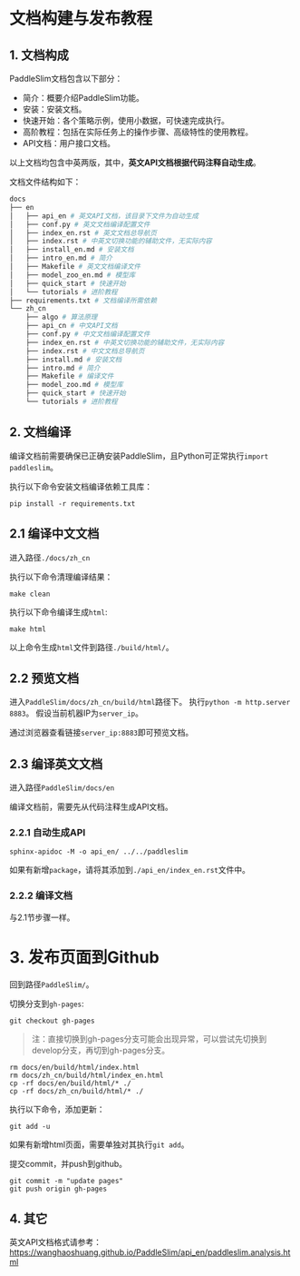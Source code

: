 # 文档构建与发布教程

## 1. 文档构成

PaddleSlim文档包含以下部分：

- 简介：概要介绍PaddleSlim功能。
- 安装：安装文档。
- 快速开始：各个策略示例，使用小数据，可快速完成执行。
- 高阶教程：包括在实际任务上的操作步骤、高级特性的使用教程。
- API文档：用户接口文档。

以上文档均包含中英两版，其中，**英文API文档根据代码注释自动生成**。

文档文件结构如下：

```bash
docs
├── en
│   ├── api_en # 英文API文档，该目录下文件为自动生成
│   ├── conf.py # 英文文档编译配置文件
│   ├── index_en.rst # 英文文档总导航页
│   ├── index.rst # 中英文切换功能的辅助文件，无实际内容
│   ├── install_en.md # 安装文档
│   ├── intro_en.md # 简介
│   ├── Makefile # 英文文档编译文件
│   ├── model_zoo_en.md # 模型库
│   ├── quick_start # 快速开始
│   └── tutorials # 进阶教程
├── requirements.txt # 文档编译所需依赖
└── zh_cn
    ├── algo # 算法原理
    ├── api_cn # 中文API文档
    ├── conf.py # 中文文档编译配置文件
    ├── index_en.rst # 中英文切换功能的辅助文件，无实际内容
    ├── index.rst # 中文文档总导航页
    ├── install.md # 安装文档
    ├── intro.md # 简介
    ├── Makefile # 编译文件
    ├── model_zoo.md # 模型库
    ├── quick_start # 快速开始
    └── tutorials # 进阶教程
```

## 2. 文档编译

编译文档前需要确保已正确安装PaddleSlim，且Python可正常执行`import paddleslim`。

执行以下命令安装文档编译依赖工具库：

```
pip install -r requirements.txt
```

##  2.1 编译中文文档

进入路径`./docs/zh_cn`

执行以下命令清理编译结果：

```
make clean
```

执行以下命令编译生成`html`:

```
make html
```

以上命令生成`html`文件到路径`./build/html/`。


## 2.2 预览文档

进入`PaddleSlim/docs/zh_cn/build/html`路径下。
执行`python -m http.server 8883`。
假设当前机器IP为`server_ip`。

通过浏览器查看链接`server_ip:8883`即可预览文档。

## 2.3 编译英文文档

进入路径`PaddleSlim/docs/en`

编译文档前，需要先从代码注释生成API文档。

### 2.2.1 自动生成API

```
sphinx-apidoc -M -o api_en/ ../../paddleslim
```

如果有新增`package`，请将其添加到`./api_en/index_en.rst`文件中。


### 2.2.2 编译文档

与2.1节步骤一样。

# 3. 发布页面到Github

回到路径`PaddleSlim/`。

切换分支到`gh-pages`:

```
git checkout gh-pages
```

>注：直接切换到gh-pages分支可能会出现异常，可以尝试先切换到develop分支，再切到gh-pages分支。


```
rm docs/en/build/html/index.html
rm docs/zh_cn/build/html/index_en.html
cp -rf docs/en/build/html/* ./
cp -rf docs/zh_cn/build/html/* ./
```

执行以下命令，添加更新：
```
git add -u
```

如果有新增html页面，需要单独对其执行`git add`。

提交commit，并push到github。

```
git commit -m "update pages"
git push origin gh-pages
```

## 4. 其它

英文API文档格式请参考：https://wanghaoshuang.github.io/PaddleSlim/api_en/paddleslim.analysis.html
